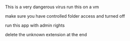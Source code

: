 This is a very dangerous virus run this on a vm 

make sure you have controlled folder access and turned off

run this app with admin rights

delete the unknown extension at the end